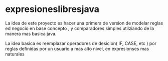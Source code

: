 expresioneslibresjava
=====================

La idea de este proyecto es hacer una primera de version de modelar reglas ed negocio en base concepto , 
y comparadores simples utilziando de la manera mas basica java.

La idea basica es reemplazar operadores de desicion( IF, CASE, etc ) por reglas definidas por un usuario a mas alto nivel,
en expresionses mas naturales
